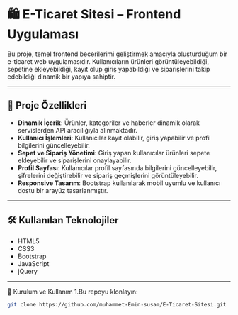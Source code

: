 # 🛍️ E-Ticaret Sitesi – Frontend Uygulaması

Bu proje, temel frontend becerilerimi geliştirmek amacıyla oluşturduğum bir e-ticaret web uygulamasıdır. Kullanıcıların ürünleri görüntüleyebildiği, sepetine ekleyebildiği, kayıt olup giriş yapabildiği ve siparişlerini takip edebildiği dinamik bir yapıya sahiptir.

---

## 🚀 Proje Özellikleri

- **Dinamik İçerik**: Ürünler, kategoriler ve haberler dinamik olarak servislerden API aracılığıyla alınmaktadır.
- **Kullanıcı İşlemleri**: Kullanıcılar kayıt olabilir, giriş yapabilir ve profil bilgilerini güncelleyebilir.
- **Sepet ve Sipariş Yönetimi**: Giriş yapan kullanıcılar ürünleri sepete ekleyebilir ve siparişlerini onaylayabilir.
- **Profil Sayfası**: Kullanıcılar profil sayfasında bilgilerini güncelleyebilir, şifrelerini değiştirebilir ve sipariş geçmişlerini görüntüleyebilir.
- **Responsive Tasarım**: Bootstrap kullanılarak mobil uyumlu ve kullanıcı dostu bir arayüz tasarlanmıştır.

---

## 🛠️ Kullanılan Teknolojiler

- HTML5  
- CSS3  
- Bootstrap  
- JavaScript  
- jQuery  

---

🔧 Kurulum ve Kullanım
1.Bu repoyu klonlayın:

````bash
git clone https://github.com/muhammet-Emin-susam/E-Ticaret-Sitesi.git
